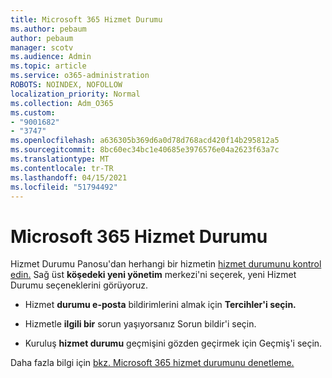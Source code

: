 ```yaml
---
title: Microsoft 365 Hizmet Durumu
ms.author: pebaum
author: pebaum
manager: scotv
ms.audience: Admin
ms.topic: article
ms.service: o365-administration
ROBOTS: NOINDEX, NOFOLLOW
localization_priority: Normal
ms.collection: Adm_O365
ms.custom:
- "9001682"
- "3747"
ms.openlocfilehash: a636305b369d6a0d78d768acd420f14b295812a5
ms.sourcegitcommit: 8bc60ec34bc1e40685e3976576e04a2623f63a7c
ms.translationtype: MT
ms.contentlocale: tr-TR
ms.lasthandoff: 04/15/2021
ms.locfileid: "51794492"
---
```

# <a name="microsoft-365-service-health"></a>Microsoft 365 Hizmet Durumu


Hizmet Durumu Panosu'dan herhangi bir hizmetin [hizmet durumunu kontrol edin.](https://admin.microsoft.com/Adminportal/Home?source=applauncher#/servicehealth) Sağ üst **köşedeki yeni yönetim** merkezi'ni seçerek, yeni Hizmet Durumu seçeneklerini görüyoruz.

- Hizmet **durumu e-posta** bildirimlerini almak için **Tercihler'i seçin.**

- Hizmetle **ilgili bir** sorun yaşıyorsanız Sorun bildir'i seçin.

- Kuruluş **hizmet durumu** geçmişini gözden geçirmek için Geçmiş'i seçin. 

Daha fazla bilgi için [bkz. Microsoft 365 hizmet durumunu denetleme.](https://docs.microsoft.com/office365/enterprise/view-service-health) 